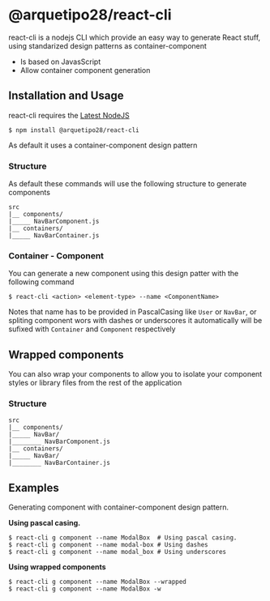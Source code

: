 # @arquetipo28/react-cli

react-cli is a nodejs CLI which provide an easy way to generate React stuff, using standarized design patterns as container-component

* Is based on JavasScript
* Allow container component generation

## Installation and Usage

react-cli requires the [Latest NodeJS](https://nodejs.org/en/)

```shell
$ npm install @arquetipo28/react-cli
```

As default it uses a container-component design pattern

### Structure

As default these commands will use the following structure to generate components
```
src
|__ components/
|_____ NavBarComponent.js
|__ containers/
|_____ NavBarContainer.js

```

### Container - Component

You can generate a new component using this design patter with the following command

```shell
$ react-cli <action> <element-type> --name <ComponentName> 
```

Notes that name has to be provided in PascalCasing like `User` or `NavBar`, or spliting component wors with dashes or underscores it automatically will be sufixed with `Container` and `Component` respectively

## Wrapped components
You can also wrap your components to allow you to isolate your component styles or library files from the rest of the application

### Structure
```
src
|__ components/
|_____ NavBar/
|________ NavBarComponent.js
|__ containers/
|_____ NavBar/
|________ NavBarContainer.js

```



## Examples

Generating component with container-component design pattern.

**Using pascal casing.**

```shell
$ react-cli g component --name ModalBox  # Using pascal casing.
$ react-cli g component --name modal-box # Using dashes
$ react-cli g component --name modal_box # Using underscores
```

**Using wrapped components**

```shell
$ react-cli g component --name ModalBox --wrapped
$ react-cli g component --name ModalBox -w
```
